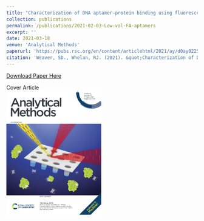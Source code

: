 ```yaml
---
title: "Characterization of DNA aptamer–protein binding using fluorescence anisotropy assays in low volume, high-efficiency plates"
collection: publications
permalink: /publications/2021-02-03-Low-vol-FA-aptamers
excerpt: ''
date: 2021-03-18
venue: 'Analytical Methods'
paperurl: 'https://pubs.rsc.org/en/content/articlehtml/2021/ay/d0ay02256j'
citation: 'Weaver, SD., Whelan, RJ. (2021). &quot;Characterization of DNA aptamer–protein binding using fluorescence anisotropy assays in low volume, high-efficiency plates&quot; <i>Analytical Methods</i>. 13, 1302-1307. DOI: 10.1039/D0AY02256J.'
---
```



<a href="http://weaversd.github.io/files/2021_Weaver_Characterization of DNA aptamer-protein binding using fluorescence anisotropy in low-volume high-efficiency plates_Analytical Methods.pdf">Download Paper Here</a>


Cover Article  
<img src="/images/AY013010_ifc_publicity1024_1.jpg" width="250">

